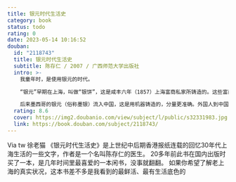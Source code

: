 ```yaml
---
title: 银元时代生活史
category: book
status: todo
rating: 0
date: 2023-05-14 10:16:52
douban:
  id: "2118743"
  title: 银元时代生活史
  subtitle: 陈存仁 / 2007 / 广西师范大学出版社
  intro: >-
    我童年时，是使用银元的时代。

    “银元”早期在上海，叫做“银饼”，这是咸丰六年（1857）上海富商私家所铸造的。这些富商都是经营“沙船”生意的。所谓沙船，是十丈有余的木杆大帆船，由北方运盐到上海，由南方运黄沙到北方。这种黄沙混合了石子和泥土，叫做三合土，是建筑物的主要材料。这种沙船厂，雇用员工数以百计，每月发工资时，免得称量碎银引起争执，所以就由富商王永盛（即王信义沙船厂）、郁深盛（即郁子丰沙船厂）等自铸银饼，规定每一饼有白银五钱。银饼是用手工打成的。这种银饼，是咸丰五年（1856）所铸，我也见过。

    后来墨西哥的银元（俗称墨银）流入中国，这是用机器铸造的，分量更准确。外国人到中国来购买物品，都使用这种银元。
  rating: 8.6
  cover: https://img2.doubanio.com/view/subject/l/public/s32331983.jpg
  link: https://book.douban.com/subject/2118743/
---
```


Via tw 徐老猫 《银元时代生活史》是上世纪中后期香港报纸连载的回忆30年代上海生活的一些文字，作者是一个名叫陈存仁的医生。
20多年前此书在国内出版时买了一本，是几年时间里最喜爱的一本闲书，没事就翻翻。
如果你希望了解老上海的真实状况，这本书差不多是我看到的最鲜活、最有生活底色的